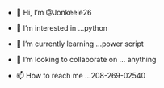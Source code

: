 - 👋 Hi, I’m @Jonkeele26
- 👀 I’m interested in ...python
- 🌱 I’m currently learning ...power script

- 💞️ I’m looking to collaborate on ... anything
- 📫 How to reach me ...208-269-02540

<!---0
Jonkeele26/Jonkeele26 is a ✨ spec
ial ✨ repository because its `README.md` (this file) appears on your GitHub profile.
You can click the Preview link to take a look at your changes.
--->

